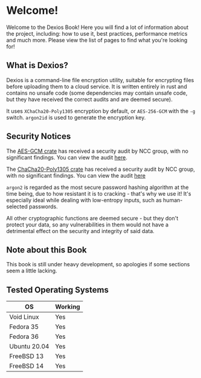 # Welcome!

Welcome to the Dexios Book! Here you will find a lot of information about the project, including: how to use it, best practices, performance metrics and much more. Please view the list of pages to find what you're looking for!

## What is Dexios?

Dexios is a command-line file encryption utility, suitable for encrypting files before uploading them to a cloud service. It is written entirely in rust and contains no unsafe code (some dependencies may contain unsafe code, but they have received the correct audits and are deemed secure).

It uses `XChaCha20-Poly1305` encryption by default, or `AES-256-GCM` with the `-g` switch. `argon2id` is used to generate the encryption key.

## Security Notices

The [AES-GCM crate](https://github.com/RustCrypto/AEADs/tree/master/aes-gcm) has received a security audit by NCC group, with no significant findings. You can view the audit [here](https://research.nccgroup.com/2020/02/26/public-report-rustcrypto-aes-gcm-and-chacha20poly1305-implementation-review/).

The [ChaCha20-Poly1305 crate](https://github.com/RustCrypto/AEADs/tree/master/chacha20poly1305) has received a security audit by NCC group, with no significant findings. You can view the audit [here](https://research.nccgroup.com/2020/02/26/public-report-rustcrypto-aes-gcm-and-chacha20poly1305-implementation-review/)

`argon2` is regarded as the most secure password hashing algorithm at the time being, due to how resistant it is to cracking - that's why we use it! It's especially ideal while dealing with low-entropy inputs, such as human-selected passwords.

All other cryptographic functions are deemed secure - but they don't protect your data, so any vulnerabilities in them would not have a detrimental effect on the security and integrity of said data.

## Note about this Book

This book is still under heavy development, so apologies if some sections seem a little lacking.

## Tested Operating Systems

| OS | Working |
|----|----------|
Void Linux | Yes |
Fedora 35 | Yes |
Fedora 36 | Yes |
Ubuntu 20.04 | Yes |
FreeBSD 13 | Yes |
FreeBSD 14 | Yes |